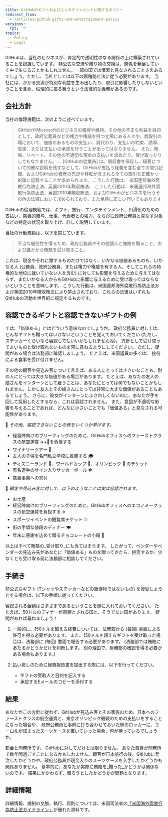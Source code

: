 ```yaml
---
title: GitHubのギフトおよびエンタテインメントに関するポリシー
redirect_from:
  - /articles/github-gifts-and-entertainment-policy
versions:
  fpt: '*'
topics:
  - Policy
  - Legal
---
```


GitHubは、当社のビジネスが、肯定的で透明性のなる関係の上に構築されていることを認識しています。 非公式な交流や贈り物の交換は、関係を発展していく中で生じることかもしれません。一部の国では慣習と見なされることさえあるでしょう。ただし、当社としては以下の贈賄防止法に従う必要があります。 当社には、かかる交流が特別な利益を生み出したり、取引に影響したりしないということを含め、倫理的に振る舞うという法律的な義務があるのです。

## 会社方針
当社の倫理規範は、次のように述べています。
> GitHubやMicrosoftのビジネスの獲得や維持、その他の不正な利益を目的として、政府公務員などの権力や権威を持つ立場にある人々や、商取引の場において、価値のあるものの支払い、肩代わり、支払いの約束、誘導、受諾、または支払いの承認を行うことがあってはなりません。 また、賄賂、リベート、その他の不適切な現金の支払いを求めたり、受け取ったりしてもなりません。 ... [GitHubの従業員] は、領収書を保存し、経費について的確な説明を残すなどして、GitHubが支払う経費を含む全ての取引記録、およびGitHubの資産の売却や移転が含まれる全ての取引を正確かつ的確に記録することが求められます。 こうした行動は、 米国連邦海外腐敗行為防止法、英国2010年贈収賄法、 こうした行動は、米国連邦海外腐敗行為防止法、英国2010年贈収賄法、およびGitHubがビジネスを行うその他の法域において求められており、また単純に正しい行いでもあります

GitHubの倫理規範では、ギフト、旅行、エンタテインメント、円滑化のための支払い、慈善的贈与、仕事、代表者との強力、ならびに政府公務員と見なす対象などの特定の状況を取り上げ、詳しく説明しています。

当社の行動規範は、以下を禁じています。
> 不当な優位性を得るため、政府公務員やその他個人に賄賂を贈ること、および誰かから賄賂を受け取ること。

これは、現金やそれに類するものだけではなく、いかなる価値あるものも、いかなる人 (公務員、政府公務員、または権力や権威を有する人、そしてこれらの特権的な地位に就いていない人を含む) に対しても影響を与えるために与えてはならず、またいかなる人からもGitHubに影響に与えるために受け取ってはならないということを意味します。   こうした行動は、米国連邦海外腐敗行為防止法および英国2010年贈収賄法により禁止されており、これらの法律はいずれもGitHubの活動を世界的に規定するものです。

## 容認できるギフトと容認できないギフトの例
では、「価値ある」とはどういう意味なのでしょうか。 政府公務員に対しては、どんなギフトも贈ってはいけないということを覚えておいてください (ただし、ステッカーくらいなら容認してもいいかもしれませんね)。 方針として受け取ってよいものと受け取れないものを常に尋ねるようにしてください。 ただし、疑問がある場合は法務部に確認しましょう。 たとえば、米国議員の多くは、 接待による食事を受け付けません。

その他の顧客や見込み客について言えば、ある人にとってはささいなことも、別の人にとっては大きな価値がある場合があります。 たとえば、あなたの友人の娘さんをインターンとして雇うことは、あなたにとっては何でもないことかもしれません。しかし友人とその娘さんにとっては非常に大きな価値があることもあるでしょう。 さらに、彼女がインターンにふさわしくないのに、あなたが手を回して採用したとするなら、これは容認されません。 また、意図が不適切な影響を与えることであれば、どんなに小さいことでも「価値ある」と見なされる可能性があります。

🙅 _その他、容認できないことの例をいくつか挙げます。_

- 経営陣向けのブリーフィングのために、GitHubオフィスへのファーストクラスの航空運賃 ✈️+🍾を負担する
- ワイナリーツアー 🍷
- 友人の子供を名門私立学校に推薦する 🎓
- ディズニーランド 👸、ワールドカップ 🥅、オリンピック 🏅 のチケット
- 有名選手のサイン入りサッカーボール ⚽️
- 慈善事業への寄付

🙆 _顧客や見込み客に対して、以下のようなことは実は容認されます。_

- お土産
- 経営陣向けのブリーフィングのために、GitHubオフィスへのエコノミークラスの航空運賃を負担する ✈️
- スポーツイベントの観覧席チケット ⚾️
- 街の手頃な値段のディナー 🍽
- 年末に感謝を込めて贈るチョコレートの小箱 🍫

以上はすべて賄賂の_受け取り_にも当てはまります。 したがって、ベンダーやベンダーの見込み先があなたに「価値ある」ものを贈ってきたら、拒否するか、少なくとも受け取る前に法務部に相談してください。

## 手続き
非公式なギフト (Tシャツやステッカーなどの販促物ではないもの) を授受しようとする場合は、以下の手順に従ってください。

容認される金額はさまざまであるということを頭に入れておいてください。 たとえば、50ドルのディナーが高額とされる国と、そうでない国があります。 疑問があれば尋ねましょう！

1. 一般的に、150ドルを超える経費については、法務部から (毎回) 書面による許可を得る必要があります。 また、150ドルを超えるギフトを受け取った場合は、法務部に (毎回) 書面で報告する必要があります。 (法務部では賄賂にあたるかどうかだけを判断します。 別の理由で、財務部の確認を得る必要がある場合もあります。)

2. 払い戻しのために経費報告書を提出する際には、以下を行ってください。
     - ギフトの受取人と目的を記入する
     - 承認するEメールのコピーを添付する

## 結果
あなたがこの方針に従わず、GitHubが見込み客とその家族のため、日本へのファーストクラスの航空運賃と、東京オリンピック観戦のための支払いをすることになった場合や、 政府公務員と事前に打ち合わせておいた駅のロッカーに、ユーロ札が詰まったスーツケースを置いていった場合、何が待っているでしょうか。

罰金と刑務所です。 GitHubに対してだけとは限りません。 あなた自身が刑務所で数年間過ごすことになるかもしれません。顧客が日本旅行の後、GitHubに発注したかどうかや、政府公務員が現金入りのスーツケースを入手したかどうかも関係ありません。 基本的に、あなたが実際に賄賂を_贈った_かどうかは関係ないのです。 結果にかかわらず、贈ろうとしたかどうかが問題となります。

## 詳細情報
詳細情報、規制の文脈、執行、罰則については、米国司法省の[「米国海外腐敗行為防止法ガイドライン」](https://www.justice.gov/sites/default/files/criminal-fraud/legacy/2015/01/16/guide.pdf)が優れた資料です。
